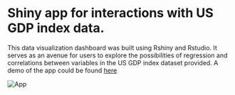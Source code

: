 # Shiny app for interactions with US GDP index data. 

This data visualization dashboard was built using Rshiny and Rstudio. It serves as an avenue for users to explore the possibilities of regression and correlations between variables in the US GDP index dataset provided. A demo of the app could be found [here](https://fabianokafor369.shinyapps.io/GDPapp/)

![App](https://github.com/fabianokafor369/gdpapp/tree/master/GDP/gdpimg.jpg)
